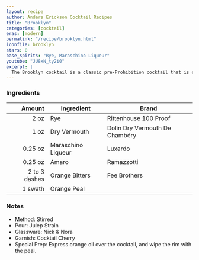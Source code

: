 ```yaml
---
layout: recipe
author: Anders Erickson Cocktail Recipes
title: "Brooklyn"
categories: [cocktail]
eras: [modern]
permalink: "/recipe/brooklyn.html"
iconfile: brooklyn
stars: 0
base_spirits: "Rye, Maraschino Liqueur"
youtube: "JU8xN_ty2i0"
excerpt: |
  The Brooklyn cocktail is a classic pre-Prohibition cocktail that is experiencing a resurgence in popularity. It is a variation of the Manhattan, but with dry vermouth and Maraschino liqueur.
---
```


### Ingredients

|        Amount | Ingredient         | Brand                          |
| ------------: | ------------------ | ------------------------------ |
|          2 oz | Rye                | Rittenhouse 100 Proof          |
|          1 oz | Dry Vermouth       | Dolin Dry Vermouth De Chambéry |
|       0.25 oz | Maraschino Liqueur | Luxardo                        |
|       0.25 oz | Amaro              | Ramazzotti                     |
| 2 to 3 dashes | Orange Bitters     | Fee Brothers                   |
|       1 swath | Orange Peal        |

### Notes

- Method: Stirred
- Pour: Julep Strain
- Glassware: Nick & Nora
- Garnish: Cocktail Cherry
- Special Prep: Express orange oil over the cocktail, and wipe the rim with the peal.
